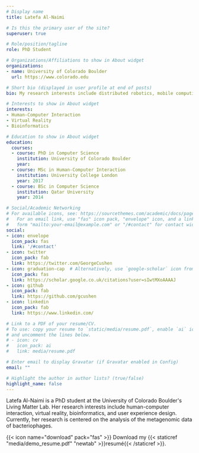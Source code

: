 ```yaml
---
# Display name
title: Latefa Al-Naimi

# Is this the primary user of the site?
superuser: true

# Role/position/tagline
role: PhD Student

# Organizations/Affiliations to show in About widget
organizations:
- name: University of Colorado Boulder
  url: https://www.colorado.edu

# Short bio (displayed in user profile at end of posts)
bio: My research interests include distributed robotics, mobile computing and programmable matter.

# Interests to show in About widget
interests:
- Human-Computer Interaction
- Virtual Reality
- Bioinformatics

# Education to show in About widget
education:
  courses:
  - course: PhD in Computer Science
    institution: University of Colorado Boulder
    year:
  - course: MSc in Human-Computer Interaction
    institution: University College London
    year: 2017
  - course: BSc in Computer Science
    institution: Qatar University
    year: 2014

# Social/Academic Networking
# For available icons, see: https://sourcethemes.com/academic/docs/page-builder/#icons
#   For an email link, use "fas" icon pack, "envelope" icon, and a link in the
#   form "mailto:your-email@example.com" or "/#contact" for contact widget.
social:
- icon: envelope
  icon_pack: fas
  link: '/#contact'
- icon: twitter
  icon_pack: fab
  link: https://twitter.com/GeorgeCushen
- icon: graduation-cap  # Alternatively, use `google-scholar` icon from `ai` icon pack
  icon_pack: fas
  link: https://scholar.google.co.uk/citations?user=sIwtMXoAAAAJ
- icon: github
  icon_pack: fab
  link: https://github.com/gcushen
- icon: linkedin
  icon_pack: fab
  link: https://www.linkedin.com/

# Link to a PDF of your resume/CV.
# To use: copy your resume to `static/media/resume.pdf`, enable `ai` icons in `params.toml`, 
# and uncomment the lines below.
# - icon: cv
#   icon_pack: ai
#   link: media/resume.pdf

# Enter email to display Gravatar (if Gravatar enabled in Config)
email: ""

# Highlight the author in author lists? (true/false)
highlight_name: false
---
```


Latefa Al-Naimi is a PhD student at the University of Colorado Boulder's Living Matter Lab. Her research interests include human-computer interaction, virtual reality, bioinformatics, and user experience design. Currently, her research is centered on the analysis of the metagenomic data of bacteriophages.

{{< icon name="download" pack="fas" >}} Download my {{< staticref "media/demo_resume.pdf" "newtab" >}}resumé{{< /staticref >}}.
